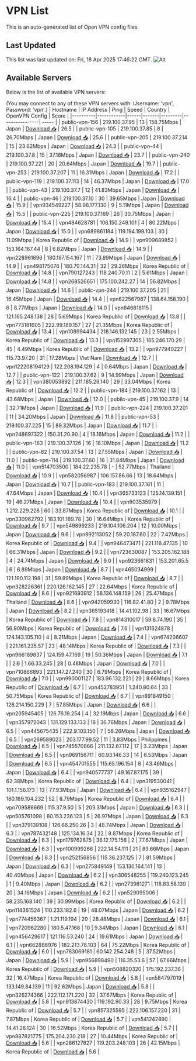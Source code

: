 # VPN List

This is an auto-generated list of Open VPN config files.

## Last Updated

This list was last updated on: Fri, 18 Apr 2025 17:46:22 GMT.
![Alt](https://repobeats.axiom.co/api/embed/186b98318ef1479477931607c1ad7d823f12451f.svg "Repobeats analytics image")

## Available Servers

Below is the list of available VPN servers:

(You may connect to any of these VPN servers with: Username: 'vpn', Password: 'vpn'.)
| Hostname | IP Address | Ping | Speed | Country | OpenVPN Config | Score |
|----------|------------|------|-------|---------|----------------| ----- |
| public-vpn-156 | 219.100.37.95 | 13 | 158.75Mbps | Japan | [Download 📥](./configs/server_0_JP.ovpn) | 26.5 |
| public-vpn-105 | 219.100.37.85 | 8 | 26.70Mbps | Japan | [Download 📥](./configs/server_1_JP.ovpn) | 25.6 |
| public-vpn-205 | 219.100.37.214 | 15 | 23.62Mbps | Japan | [Download 📥](./configs/server_2_JP.ovpn) | 24.3 |
| public-vpn-44 | 219.100.37.8 | 15 | 37.18Mbps | Japan | [Download 📥](./configs/server_3_JP.ovpn) | 23.7 |
| public-vpn-240 | 219.100.37.221 | 20 | 20.64Mbps | Japan | [Download 📥](./configs/server_4_JP.ovpn) | 19.7 |
| public-vpn-253 | 219.100.37.207 | 11 | 16.31Mbps | Japan | [Download 📥](./configs/server_5_JP.ovpn) | 17.2 |
| public-vpn-119 | 219.100.37.113 | 14 | 46.37Mbps | Japan | [Download 📥](./configs/server_6_JP.ovpn) | 17.0 |
| public-vpn-43 | 219.100.37.7 | 12 | 41.83Mbps | Japan | [Download 📥](./configs/server_7_JP.ovpn) | 16.4 |
| public-vpn-46 | 219.100.37.10 | 30 | 39.65Mbps | Japan | [Download 📥](./configs/server_8_JP.ovpn) | 15.9 |
| vpn934549227 | 58.98.177.130 | 9 | 5.11Mbps | Japan | [Download 📥](./configs/server_9_JP.ovpn) | 15.5 |
| public-vpn-225 | 219.100.37.169 | 26 | 30.75Mbps | Japan | [Download 📥](./configs/server_10_JP.ovpn) | 15.4 |
| vpn484628781 | 106.150.249.101 | 4 | 80.22Mbps | Japan | [Download 📥](./configs/server_11_JP.ovpn) | 15.0 |
| vpn689861184 | 119.194.199.103 | 30 | 11.09Mbps | Korea Republic of | [Download 📥](./configs/server_12_KR.ovpn) | 14.9 |
| vpn909689852 | 153.164.167.44 | 8 | 6.82Mbps | Japan | [Download 📥](./configs/server_13_JP.ovpn) | 14.9 |
| vpn228961896 | 180.197.154.167 | 11 | 73.89Mbps | Japan | [Download 📥](./configs/server_14_JP.ovpn) | 14.9 |
| vpn498175076 | 180.70.144.31 | 32 | 29.26Mbps | Korea Republic of | [Download 📥](./configs/server_15_KR.ovpn) | 14.8 |
| vpn790127243 | 118.240.70.11 | 2 | 5.61Mbps | Japan | [Download 📥](./configs/server_16_JP.ovpn) | 14.8 |
| vpn268526651 | 175.100.242.27 | 14 | 56.82Mbps | Japan | [Download 📥](./configs/server_17_JP.ovpn) | 14.6 |
| public-vpn-244 | 219.100.37.205 | 21 | 16.45Mbps | Japan | [Download 📥](./configs/server_18_JP.ovpn) | 14.4 |
| vpn622567967 | 138.64.158.190 | 6 | 8.77Mbps | Japan | [Download 📥](./configs/server_19_JP.ovpn) | 14.0 |
| vpn846818115 | 121.165.248.138 | 28 | 5.69Mbps | Korea Republic of | [Download 📥](./configs/server_20_KR.ovpn) | 13.8 |
| vpn773181605 | 222.99.189.157 | 27 | 21.35Mbps | Korea Republic of | [Download 📥](./configs/server_21_KR.ovpn) | 13.4 |
| vpn108994434 | 218.146.132.145 | 23 | 2.55Mbps | Korea Republic of | [Download 📥](./configs/server_22_KR.ovpn) | 13.3 |
| vpn152997305 | 165.246.170.29 | 45 | 4.49Mbps | Korea Republic of | [Download 📥](./configs/server_23_KR.ovpn) | 13.2 |
| vpn977940227 | 115.73.97.20 | 31 | 17.28Mbps | Viet Nam | [Download 📥](./configs/server_24_VN.ovpn) | 12.7 |
| vpn122208194129 | 122.208.194.129 | 4 | 0.64Mbps | Japan | [Download 📥](./configs/server_25_JP.ovpn) | 12.7 |
| public-vpn-122 | 219.100.37.62 | 9 | 14.99Mbps | Japan | [Download 📥](./configs/server_26_JP.ovpn) | 12.3 |
| vpn380053892 | 211.185.29.140 | 29 | 33.04Mbps | Korea Republic of | [Download 📥](./configs/server_27_KR.ovpn) | 12.2 |
| public-vpn-184 | 219.100.37.162 | 13 | 43.68Mbps | Japan | [Download 📥](./configs/server_28_JP.ovpn) | 12.0 |
| public-vpn-45 | 219.100.37.9 | 14 | 32.71Mbps | Japan | [Download 📥](./configs/server_29_JP.ovpn) | 11.9 |
| public-vpn-224 | 219.100.37.201 | 11 | 34.20Mbps | Japan | [Download 📥](./configs/server_30_JP.ovpn) | 11.8 |
| public-vpn-53 | 219.100.37.225 | 15 | 89.32Mbps | Japan | [Download 📥](./configs/server_31_JP.ovpn) | 11.7 |
| vpn248697322 | 150.31.20.90 | 4 | 18.16Mbps | Japan | [Download 📥](./configs/server_32_JP.ovpn) | 11.2 |
| public-vpn-163 | 219.100.37.126 | 16 | 16.10Mbps | Japan | [Download 📥](./configs/server_33_JP.ovpn) | 11.2 |
| public-vpn-82 | 219.100.37.54 | 13 | 27.55Mbps | Japan | [Download 📥](./configs/server_34_JP.ovpn) | 11.0 |
| public-vpn-114 | 219.100.37.60 | 16 | 31.84Mbps | Japan | [Download 📥](./configs/server_35_JP.ovpn) | 11.0 |
| vpn514703500 | 184.22.235.78 | - | 52.77Mbps | Thailand | [Download 📥](./configs/server_36_TH.ovpn) | 10.9 |
| vpn582056987 | 106.157.86.66 | 13 | 18.64Mbps | Japan | [Download 📥](./configs/server_37_JP.ovpn) | 10.7 |
| public-vpn-183 | 219.100.37.161 | 11 | 47.64Mbps | Japan | [Download 📥](./configs/server_38_JP.ovpn) | 10.4 |
| vpn365733123 | 125.14.139.151 | 19 | 46.27Mbps | Japan | [Download 📥](./configs/server_39_JP.ovpn) | 10.4 |
| vpn903535979 | 1.212.229.228 | 60 | 33.87Mbps | Korea Republic of | [Download 📥](./configs/server_40_KR.ovpn) | 10.1 |
| vpn330962792 | 183.101.189.78 | 30 | 16.64Mbps | Korea Republic of | [Download 📥](./configs/server_41_KR.ovpn) | 9.7 |
| vpn549899233 | 219.104.106.204 | 12 | 10.00Mbps | Japan | [Download 📥](./configs/server_42_JP.ovpn) | 9.6 |
| vpn892113052 | 59.20.187.60 | 22 | 7.42Mbps | Korea Republic of | [Download 📥](./configs/server_43_KR.ovpn) | 9.4 |
| vpn946473471 | 221.118.47.135 | 10 | 66.31Mbps | Japan | [Download 📥](./configs/server_44_JP.ovpn) | 9.2 |
| vpn723630087 | 153.205.162.188 | 4 | 24.74Mbps | Japan | [Download 📥](./configs/server_45_JP.ovpn) | 9.0 |
| vpn923661831 | 153.201.65.5 | 6 | 6.89Mbps | Japan | [Download 📥](./configs/server_46_JP.ovpn) | 8.7 |
| vpn465034999 | 121.190.112.198 | 31 | 59.89Mbps | Korea Republic of | [Download 📥](./configs/server_47_KR.ovpn) | 8.7 |
| vpn328226361 | 220.126.162.145 | 27 | 22.64Mbps | Korea Republic of | [Download 📥](./configs/server_48_KR.ovpn) | 8.6 |
| vpn921693912 | 58.136.148.159 | 26 | 25.47Mbps | Thailand | [Download 📥](./configs/server_49_TH.ovpn) | 8.6 |
| vpn942059930 | 116.82.41.80 | 2 | 9.78Mbps | Japan | [Download 📥](./configs/server_50_JP.ovpn) | 8.2 |
| vpn365193418 | 14.41.102.98 | 33 | 16.67Mbps | Korea Republic of | [Download 📥](./configs/server_51_KR.ovpn) | 7.8 |
| vpn814310017 | 59.8.74.190 | 35 | 56.90Mbps | Korea Republic of | [Download 📥](./configs/server_52_KR.ovpn) | 7.6 |
| vpn131624878 | 124.143.105.110 | 4 | 8.21Mbps | Japan | [Download 📥](./configs/server_53_JP.ovpn) | 7.4 |
| vpn674206607 | 221.161.235.57 | 23 | 48.14Mbps | Korea Republic of | [Download 📥](./configs/server_54_KR.ovpn) | 7.3 |
| vpn966189837 | 124.159.47.169 | 19 | 50.36Mbps | Japan | [Download 📥](./configs/server_55_JP.ovpn) | 7.1 |
| 2i6 | 1.66.33.245 | 28 | 0.48Mbps | Japan | [Download 📥](./configs/server_56_JP.ovpn) | 7.0 |
| vpn710866893 | 221.147.27.240 | 30 | 6.79Mbps | Korea Republic of | [Download 📥](./configs/server_57_KR.ovpn) | 7.0 |
| vpn990001127 | 183.96.132.221 | 29 | 8.66Mbps | Korea Republic of | [Download 📥](./configs/server_58_KR.ovpn) | 6.7 |
| vpn452783951 | 1.240.80.64 | 33 | 50.75Mbps | Korea Republic of | [Download 📥](./configs/server_59_KR.ovpn) | 6.7 |
| vpn891849150 | 126.214.150.229 | 7 | 57.85Mbps | Japan | [Download 📥](./configs/server_60_JP.ovpn) | 6.6 |
| vpn205945405 | 126.76.19.254 | 4 | 32.19Mbps | Japan | [Download 📥](./configs/server_61_JP.ovpn) | 6.6 |
| vpn357972043 | 131.129.133.133 | 18 | 36.76Mbps | Japan | [Download 📥](./configs/server_62_JP.ovpn) | 6.5 |
| vpn445675435 | 222.9.103.150 | 7 | 58.26Mbps | Japan | [Download 📥](./configs/server_63_JP.ovpn) | 6.5 |
| vpn269589023 | 203.177.99.52 | 11 | 3.83Mbps | Philippines | [Download 📥](./configs/server_64_PH.ovpn) | 6.5 |
| vpn745570866 | 211.132.87.112 | 17 | 3.23Mbps | Japan | [Download 📥](./configs/server_65_JP.ovpn) | 6.5 |
| vpn969156711 | 60.93.146.33 | 14 | 6.53Mbps | Japan | [Download 📥](./configs/server_66_JP.ovpn) | 6.5 |
| vpn454701555 | 115.65.196.154 | 8 | 43.46Mbps | Japan | [Download 📥](./configs/server_67_JP.ovpn) | 6.4 |
| vpn940577737 | 49.167.87.175 | 39 | 62.38Mbps | Korea Republic of | [Download 📥](./configs/server_68_KR.ovpn) | 6.4 |
| vpn319530041 | 101.1.156.173 | 13 | 77.93Mbps | Japan | [Download 📥](./configs/server_69_JP.ovpn) | 6.4 |
| vpn935162947 | 180.189.104.232 | 52 | 8.79Mbps | Korea Republic of | [Download 📥](./configs/server_70_KR.ovpn) | 6.4 |
| vpn709586669 | 115.37.9.50 | 5 | 203.31Mbps | Japan | [Download 📥](./configs/server_71_JP.ovpn) | 6.3 |
| vpn505761098 | 60.153.236.123 | 5 | 26.97Mbps | Japan | [Download 📥](./configs/server_72_JP.ovpn) | 6.3 |
| vpn379139108 | 126.66.250.26 | 3 | 48.74Mbps | Japan | [Download 📥](./configs/server_73_JP.ovpn) | 6.3 |
| vpn787432148 | 125.134.16.34 | 22 | 8.87Mbps | Korea Republic of | [Download 📥](./configs/server_74_KR.ovpn) | 6.3 |
| vpn179762875 | 36.12.175.158 | 2 | 77.67Mbps | Japan | [Download 📥](./configs/server_75_JP.ovpn) | 6.3 |
| vpn100999266 | 222.14.54.111 | 21 | 83.66Mbps | Japan | [Download 📥](./configs/server_76_JP.ovpn) | 6.3 |
| vpn252156856 | 115.36.237.125 | 7 | 81.59Mbps | Japan | [Download 📥](./configs/server_77_JP.ovpn) | 6.3 |
| vpn275849149 | 153.130.164.141 | 13 | 40.40Mbps | Japan | [Download 📥](./configs/server_78_JP.ovpn) | 6.2 |
| vpn306548255 | 119.240.123.245 | 1 | 9.40Mbps | Japan | [Download 📥](./configs/server_79_JP.ovpn) | 6.2 |
| vpn273981271 | 118.83.58.139 | 20 | 34.16Mbps | Japan | [Download 📥](./configs/server_80_JP.ovpn) | 6.2 |
| vpn529095006 | 58.235.168.140 | 39 | 30.99Mbps | Korea Republic of | [Download 📥](./configs/server_81_KR.ovpn) | 6.2 |
| vpn114361524 | 110.233.182.6 | 19 | 48.07Mbps | Japan | [Download 📥](./configs/server_82_JP.ovpn) | 6.2 |
| vpn774456367 | 1.21.119.194 | 20 | 28.48Mbps | Japan | [Download 📥](./configs/server_83_JP.ovpn) | 6.1 |
| vpn720962280 | 180.5.47.168 | 10 | 9.34Mbps | Japan | [Download 📥](./configs/server_84_JP.ovpn) | 6.1 |
| vpn456429617 | 121.116.53.240 | 24 | 19.61Mbps | Japan | [Download 📥](./configs/server_85_JP.ovpn) | 6.1 |
| vpn662886976 | 182.213.78.103 | 64 | 75.22Mbps | Korea Republic of | [Download 📥](./configs/server_86_KR.ovpn) | 6.0 |
| vpn763069181 | 60.142.254.248 | 5 | 37.52Mbps | Japan | [Download 📥](./configs/server_87_JP.ovpn) | 5.9 |
| vpn956898490 | 116.35.53.6 | 57 | 67.66Mbps | Korea Republic of | [Download 📥](./configs/server_88_KR.ovpn) | 5.9 |
| vpn508820320 | 175.192.237.36 | 32 | 16.47Mbps | Korea Republic of | [Download 📥](./configs/server_89_KR.ovpn) | 5.8 |
| vpn584797019 | 133.149.84.139 | 11 | 92.62Mbps | Japan | [Download 📥](./configs/server_90_JP.ovpn) | 5.8 |
| vpn326274366 | 222.112.171.220 | 32 | 37.67Mbps | Korea Republic of | [Download 📥](./configs/server_91_KR.ovpn) | 5.8 |
| vpn913874430 | 119.192.90.33 | 28 | 9.75Mbps | Korea Republic of | [Download 📥](./configs/server_92_KR.ovpn) | 5.7 |
| vpn857325595 | 222.106.157.220 | 31 | 7.87Mbps | Korea Republic of | [Download 📥](./configs/server_93_KR.ovpn) | 5.7 |
| vpn541242890 | 14.41.26.124 | 30 | 16.52Mbps | Korea Republic of | [Download 📥](./configs/server_94_KR.ovpn) | 5.7 |
| vpn887821775 | 175.204.230.218 | 27 | 10.44Mbps | Korea Republic of | [Download 📥](./configs/server_95_KR.ovpn) | 5.6 |
| vpn286127827 | 119.203.248.103 | 26 | 42.15Mbps | Korea Republic of | [Download 📥](./configs/server_96_KR.ovpn) | 5.6 |
